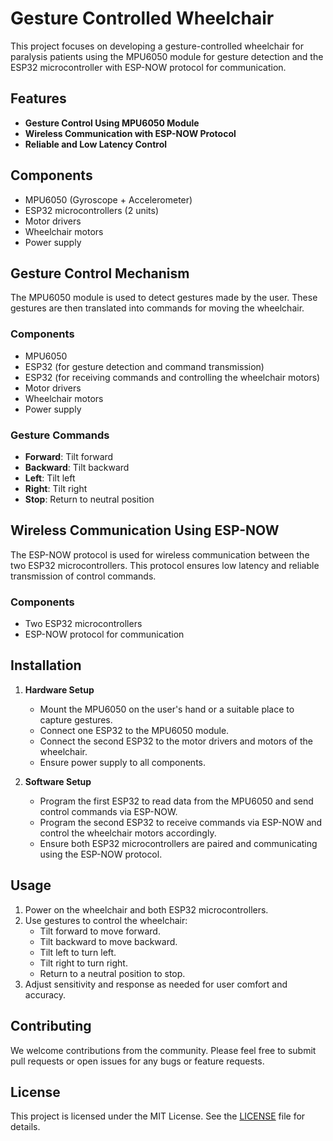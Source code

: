 # Gesture Controlled Wheelchair

This project focuses on developing a gesture-controlled wheelchair for paralysis patients using the MPU6050 module for gesture detection and the ESP32 microcontroller with ESP-NOW protocol for communication.

## Features

- **Gesture Control Using MPU6050 Module**
- **Wireless Communication with ESP-NOW Protocol**
- **Reliable and Low Latency Control**

## Components

- MPU6050 (Gyroscope + Accelerometer)
- ESP32 microcontrollers (2 units)
- Motor drivers
- Wheelchair motors
- Power supply

## Gesture Control Mechanism

The MPU6050 module is used to detect gestures made by the user. These gestures are then translated into commands for moving the wheelchair.

### Components

- MPU6050
- ESP32 (for gesture detection and command transmission)
- ESP32 (for receiving commands and controlling the wheelchair motors)
- Motor drivers
- Wheelchair motors
- Power supply

### Gesture Commands

- **Forward**: Tilt forward
- **Backward**: Tilt backward
- **Left**: Tilt left
- **Right**: Tilt right
- **Stop**: Return to neutral position

## Wireless Communication Using ESP-NOW

The ESP-NOW protocol is used for wireless communication between the two ESP32 microcontrollers. This protocol ensures low latency and reliable transmission of control commands.

### Components

- Two ESP32 microcontrollers
- ESP-NOW protocol for communication

## Installation

1. **Hardware Setup**
    - Mount the MPU6050 on the user's hand or a suitable place to capture gestures.
    - Connect one ESP32 to the MPU6050 module.
    - Connect the second ESP32 to the motor drivers and motors of the wheelchair.
    - Ensure power supply to all components.

2. **Software Setup**
    - Program the first ESP32 to read data from the MPU6050 and send control commands via ESP-NOW.
    - Program the second ESP32 to receive commands via ESP-NOW and control the wheelchair motors accordingly.
    - Ensure both ESP32 microcontrollers are paired and communicating using the ESP-NOW protocol.

## Usage

1. Power on the wheelchair and both ESP32 microcontrollers.
2. Use gestures to control the wheelchair:
    - Tilt forward to move forward.
    - Tilt backward to move backward.
    - Tilt left to turn left.
    - Tilt right to turn right.
    - Return to a neutral position to stop.
3. Adjust sensitivity and response as needed for user comfort and accuracy.

## Contributing

We welcome contributions from the community. Please feel free to submit pull requests or open issues for any bugs or feature requests.

## License

This project is licensed under the MIT License. See the [LICENSE](LICENSE) file for details.
